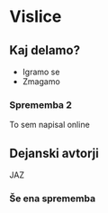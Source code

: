 # Vislice

## Kaj delamo?
 - Igramo se
 - Zmagamo
### Sprememba 2
To sem napisal online
## Dejanski avtorji
JAZ
### Še ena sprememba